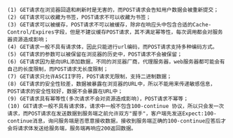 <!--
 * @Author: your name
 * @Date: 2020-03-02 23:19:09
 * @LastEditTime: 2020-03-02 23:19:38
 * @LastEditors: Please set LastEditors
 * @Description: In User Settings Edit
 * @FilePath: /fe_blog/js/38/README.md
 -->
    (1) GET请求在浏览器回退和刷新时是无害的，而POST请求会告知用户数据会被重新提交；
    (2) GET请求可以收藏为书签，POST请求不可以收藏为书签；
    (3) GET请求可以被缓存，POST请求不可以被缓存，除非在响应头中包含合适的Cache-Control/Expires字段，但是不建议缓存POST请求，其不满足幂等性，每次调用都会对服务器资源造成影响；
    (4) GET请求一般不具有请求体，因此只能进行url编码，而POST请求支持多种编码方式。
    (5) GET请求的参数可以被保留在浏览器的历史中，POST请求不会被保留；
    (6) GET请求因为是向URL添加数据，不同的浏览器厂商，代理服务器，web服务器都可能会有自己的长度限制，而POST请求无长度限制；
    (7) GET请求只允许ASCII字符，POST请求无限制，支持二进制数据；
    (8) GET请求的安全性较差，数据被暴露在浏览器的URL中，所以不能用来传递敏感信息，POST请求的安全性较好，数据不会暴露在URL中；
    (9) GET请求具有幂等性(多次请求不会对资源造成影响)，POST请求不幂等；
    (10) GET请求一般不具有请求体，请求中一般不包含100-continue 协议，所以只会发一次请求，而POST请求在发送数据到服务端之前允许双方"握手"，客户端先发送Expect:100-continue消息，询问服务端是否愿意接收数据，接收到服务端正确的100-continue应答后才会将请求体发送给服务端，服务端再响应200返回数据。